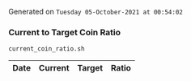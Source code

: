 Generated on `Tuesday 05-October-2021 at 00:54:02`

### Current to Target Coin Ratio
`current_coin_ratio.sh`

Date|Current|Target|Ratio
---|---|---|---
